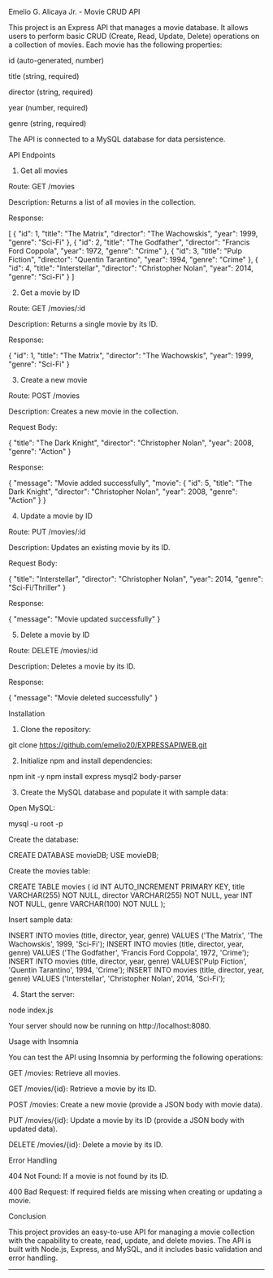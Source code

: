 Emelio G. Alicaya Jr. - Movie CRUD API


This project is an Express API that manages a movie database. It allows users to perform basic CRUD (Create, Read, Update, Delete) operations on a collection of movies. Each movie has the following properties:

id (auto-generated, number)

title (string, required)

director (string, required)

year (number, required)

genre (string, required)


The API is connected to a MySQL database for data persistence.

API Endpoints

1. Get all movies

Route: GET /movies

Description: Returns a list of all movies in the collection.

Response:


[
  {
    "id": 1,
    "title": "The Matrix",
    "director": "The Wachowskis",
    "year": 1999,
    "genre": "Sci-Fi"
  },
  {
    "id": 2,
    "title": "The Godfather",
    "director": "Francis Ford Coppola",
    "year": 1972,
    "genre": "Crime"
  },
  {
    "id": 3,
    "title": "Pulp Fiction",
    "director": "Quentin Tarantino",
    "year": 1994,
    "genre": "Crime"
  },
  {
    "id": 4,
    "title": "Interstellar",
    "director": "Christopher Nolan",
    "year": 2014,
    "genre": "Sci-Fi"
  }
]

2. Get a movie by ID

Route: GET /movies/:id

Description: Returns a single movie by its ID.

Response:


{
  "id": 1,
  "title": "The Matrix",
  "director": "The Wachowskis",
  "year": 1999,
  "genre": "Sci-Fi"
}

3. Create a new movie

Route: POST /movies

Description: Creates a new movie in the collection.

Request Body:


{
  "title": "The Dark Knight",
  "director": "Christopher Nolan",
  "year": 2008,
  "genre": "Action"
}

Response:


{
  "message": "Movie added successfully",
  "movie": {
    "id": 5,
    "title": "The Dark Knight",
    "director": "Christopher Nolan",
    "year": 2008,
    "genre": "Action"
  }
}

4. Update a movie by ID

Route: PUT /movies/:id

Description: Updates an existing movie by its ID.

Request Body:


{
  "title": "Interstellar",
  "director": "Christopher Nolan",
  "year": 2014,
  "genre": "Sci-Fi/Thriller"
}

Response:


{
  "message": "Movie updated successfully"
}

5. Delete a movie by ID

Route: DELETE /movies/:id

Description: Deletes a movie by its ID.

Response:


{
  "message": "Movie deleted successfully"
}

Installation

1. Clone the repository:

git clone https://github.com/emelio20/EXPRESSAPIWEB.git



2. Initialize npm and install dependencies:

npm init -y
npm install express mysql2 body-parser


3. Create the MySQL database and populate it with sample data:

Open MySQL:

mysql -u root -p

Create the database:

CREATE DATABASE movieDB;
USE movieDB;

Create the movies table:

CREATE TABLE movies (
  id INT AUTO_INCREMENT PRIMARY KEY,
  title VARCHAR(255) NOT NULL,
  director VARCHAR(255) NOT NULL,
  year INT NOT NULL,
  genre VARCHAR(100) NOT NULL
);

Insert sample data:

INSERT INTO movies (title, director, year, genre) VALUES ('The Matrix', 'The Wachowskis', 1999, 'Sci-Fi');
INSERT INTO movies (title, director, year, genre) VALUES ('The Godfather', 'Francis Ford Coppola', 1972, 'Crime');
INSERT INTO movies (title, director, year, genre) VALUES('Pulp Fiction', 'Quentin Tarantino', 1994, 'Crime');
INSERT INTO movies (title, director, year, genre) VALUES ('Interstellar', 'Christopher Nolan', 2014, 'Sci-Fi');



4. Start the server:

node index.js

Your server should now be running on http://localhost:8080.



Usage with Insomnia

You can test the API using Insomnia by performing the following operations:

GET /movies: Retrieve all movies.

GET /movies/{id}: Retrieve a movie by its ID.

POST /movies: Create a new movie (provide a JSON body with movie data).

PUT /movies/{id}: Update a movie by its ID (provide a JSON body with updated data).

DELETE /movies/{id}: Delete a movie by its ID.


Error Handling

404 Not Found: If a movie is not found by its ID.

400 Bad Request: If required fields are missing when creating or updating a movie.


Conclusion

This project provides an easy-to-use API for managing a movie collection with the capability to create, read, update, and delete movies. The API is built with Node.js, Express, and MySQL, and it includes basic validation and error handling.


---






